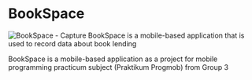 # BookSpace
![BookSpace - Capture](https://user-images.githubusercontent.com/62165059/154851839-fae9581b-471a-4f2d-8223-b1caa44bc511.jpg)
BookSpace is a mobile-based application that is used to record data about book lending

BookSpace is a mobile-based application as a project for mobile programming practicum subject (Praktikum Progmob) from Group 3
